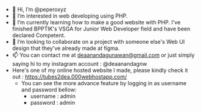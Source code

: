 - 👋 Hi, I’m @peperoxyz
- 👀 I’m interested in web developing using PHP.
- 🌱 I’m currently learning how to make a good website with PHP. I've finished BPPTIK's VSGA for Junior Web Developer field and have been declared Competent.
- 💞️ I’m looking to collaborate on a project with someone else's Web UI design that they've already made at figma. 
- 📫 You can contact me at deaanandagunawan@gmail.com or just simply saying hi to my instagram account : @deaanandagnw
- Here's one of my online hosted website I made, please kindly check it out : https://tubes2dea.000webhostapp.com/
  - You can see the more advance feature by logging in as username and password bellow:
    - username : admin
    - password : admin
